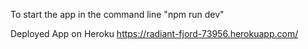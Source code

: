 To start the app in the command line "npm run dev"

Deployed App on Heroku
https://radiant-fjord-73956.herokuapp.com/

